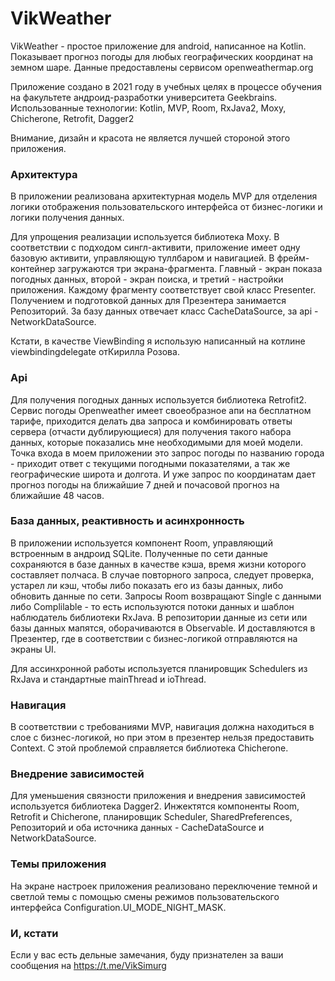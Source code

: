 # VikWeather
VikWeather - простое приложение для android, написанное на Kotlin. Показывает прогноз погоды для любых географических координат на земном шаре. Данные предоставлены сервисом openweathermap.org

Приложение создано в 2021 году в учебных целях в процессе обучения на факультете андроид-разработки университета Geekbrains.   
Использованные технологии: Kotlin, MVP, Room, RxJava2, Moxy, Chicherone, Retrofit, Dagger2

Внимание, дизайн и красота не является лучшей стороной этого приложения.

### Архитектура
В приложении реализована архитектурная модель MVP для отделения логики отображения пользовательского интерфейса от бизнес-логики и логики получения данных.

Для упрощения реализации используется библиотека Moxy. В соответствии с подходом сингл-активити, приложение имеет одну базовую активити, управляющую туллбаром и навигацией. В фрейм-контейнер загружаются три экрана-фрагмента. Главный - экран показа погодных данных, второй - экран поиска, и третий - настройки приложения. Каждому фрагменту соответствует свой класс Presenter. Получением и подготовкой данных для Презентера занимается Репозиторий. За базу данных отвечает класс CacheDataSource, за api - NetworkDataSource.

Кстати, в качестве ViewBinding я использую написанный на котлине viewbindingdelegate отКирилла Розова.

### Api
Для получения погодных данных используется библиотека Retrofit2. Сервис погоды Openweather имеет своеобразное апи на бесплатном тарифе, приходится делать два запроса и комбинировать ответы сервера (отчасти дублирующиеся) для получения такого набора данных, которые показались мне необходимыми для моей модели. Точка входа в моем приложении это запрос погоды по названию города - приходит ответ с текущими погодными показателями, а так же географические широта и долгота. И уже запрос по координатам дает прогноз погоды на ближайшие 7 дней и почасовой прогноз на ближайшие 48 часов. 

### База данных, реактивность и асинхронность
В приложении используется компонент Room, управляющий встроенным в андроид SQLite. Полученные по сети данные сохраняются в базе данных в качестве кэша, время жизни которого составляет полчаса. В случае повторного запроса, следует проверка, устарел ли кэш, чтобы либо показать его из базы данных, либо обновить данные по сети. Запросы Room возвращают Single с данными либо Complilable - то есть используются потоки данных и шаблон наблюдатель библиотеки RxJava. В репозитории данные из сети или базы данных мапятся, оборачиваются в Observable. И доставляются в Презентер, где в соответствии с бизнес-логикой отправляются на экраны UI.

Для ассинхронной работы используется планировщик Schedulers из RxJava и стандартные mainThread и ioThread.

### Навигация
В соответствии с требованиями MVP, навигация должна находиться в слое с бизнес-логикой, но при этом в презентер нельзя предоставить Context. С этой проблемой справляется библиотека Chicherone.

### Внедрение зависимостей
Для уменьшения связности приложения и внедрения зависимостей используется библиотека Dagger2. Инжектятся компоненты Room, Retrofit и Chicherone, планировщик Scheduler, SharedPreferences, Репозиторий и оба источника данных - CacheDataSource и NetworkDataSource.

### Темы приложения
На экране настроек приложения реализовано переключение темной и светлой темы с помощью смены режимов пользовательского интерфейса Configuration.UI_MODE_NIGHT_MASK.

### И, кстати
Если у вас есть дельные замечания, буду признателен за ваши сообщения на https://t.me/VikSimurg
